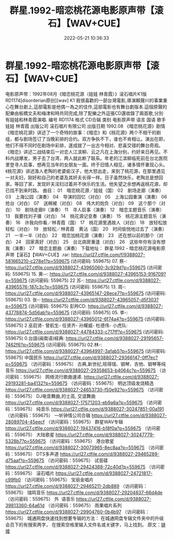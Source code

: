 ﻿---
title: 群星.1992-暗恋桃花源电影原声带【滚石】【WAV+CUE】
date: 2022-05-21 10:36:33
categories: WAV车载音乐、镜像
tags: 华语中文
---
# 群星.1992-暗恋桃花源电影原声带【滚石】【WAV+CUE】

电影原声带：1992年08月《暗恋桃花源（娃娃
林青霞）》滚石唱片K1版RD1174[disorderian原创][wav]
K1
我很喜歡的一部台灣電影,導演賴聲川的事業重心在舞台劇上,這部電影是他偶一為之的佳作,這部電影也有舞台劇版本.這個原聲的配樂由板橋文夫和梅津和時共同完成,除了配樂之外這張CD還收錄了兩首歌,分別有娃娃和林青霞演唱.
编号 RD1174
格式 CD合辑
类别 电影原声带
语言 国语
歌手 娃娃 林青霞
出版公司 滚石唱片有限公司
出版日期 1992.08
《暗恋桃花源》剧情
《暗恋桃花源》讲述了一个奇特的故事：《暗恋》和《桃花源》两个不相干的剧组，都与剧场签订了当晚彩排的合约。双方争执不下，谁也不肯相让。演出在即，他们不得不同时在剧场中彩排，遂成就了一出古今相对、悲喜交错的舞台奇观。
《暗恋》讲述二战结束后一对恋人江滨柳、云之凡在上海分别，约好来日再见。不料内战爆发，男子去了台湾，两人就此断了联系。年老的江滨柳临死前在台北医院里登寻人启事，想再见当年的女朋友一面。终于旧情人相见，诸多情怀重现心头。《桃花源》讲述渔人老陶的老婆偷汉子，他大怒出走，来到了桃花源，在那里遇见一对夫妇，刚好和自己的老婆及其奸夫长得一样。日子虽然快乐，老陶总是想回家。等回了家，发现奸夫淫妇过着并不快乐的生活。他失望之余想再返桃花源，却已找不到来时路。
曲目：
01　暗恋桃花源／娃娃（国）
02　剧场走廊（演奏）
03　上海公园（演奏）
04　导演的回忆（对白）
05　上海公园重演（演奏）
06　抢台（对白）
07　送棉被（对白）
08　伟大的抱负（对白）
09　这个那个（对白）
10　剧场走廊II（演奏）
11　寻人启事（演奏）
12　暗恋主题音乐（演奏）
13　我要找刘子骥（对白）
14　桃花源记变奏（演奏）
15　桃花源主题音乐（演奏）
16　许我向你看／林青霞（国）
17　桃花源里遇故人（对白）
18　放轻松放轻松（对白）
19　放轻松／林青霞　黄沾（国）
20　时间愉悦地过去了（演奏）
21　一半一半（对白）
22　暗恋加桃花源（演奏）
23　还在想以前的那个（对白）
24　回家真好（对白）
25　台北病房重逢（对白）
26　这些年你有没有想我（演奏）
27　暗恋主题曲（演奏）
下载地址：
群星.1992 - 暗恋桃花源电影原声带【滚石】【WAV+CUE】.rar:
https://url27.ctfile.com/f/9388027-581665210-c278e1?p=559675
(访问密码: 559675)
07. 蔡-: https://url27.ctfile.com/d/9388027-43965060-3c929d?p=559675
(访问密码: 559675)
15. 黄--: https://url27.ctfile.com/d/9388027-43965153-916709?p=559675
(访问密码: 559675)
22 苏-: https://url27.ctfile.com/d/9388027-43965576-187c3c?p=559675
(访问密码: 559675)
13. 周-: https://url27.ctfile.com/d/9388027-43965147-28ece7?p=559675
(访问密码: 559675)
03. 张-: https://url27.ctfile.com/d/9388027-43965057-d5f303?p=559675
(访问密码: 559675)
彭羚CD: https://url27.ctfile.com/d/9388027-43778874-5d56ab?p=559675
(访问密码: 559675)
05. 李-: https://url27.ctfile.com/d/9388027-43965012-6f74a4?p=559675
(访问密码: 559675)
2 巫启贤- 曾航生- 任贤齐- 孙耀威- 杜德伟- 小虎队: https://url27.ctfile.com/d/9388027-44784333-c717ff?p=559675
(访问密码: 559675)
0.台語(闽南语)經典: https://url27.ctfile.com/d/9388027-29195657-7462f6?p=559675
(访问密码: 559675)
02.林-: https://url27.ctfile.com/d/9388027-43964997-3afab5?p=559675
(访问密码: 559675)
中国民乐
https://url27.ctfile.com/d/9388027-29366147-0ff7ec?p=559675
（访问密码：559675）
古典,新世纪,班得瑞、钢琴、吉他、钢琴等纯音乐
https://url27.ctfile.com/d/9388027-29358653-b4064c?p=559675
（访问密码：559675）
网络流行歌曲速递.
https://url27.ctfile.com/d/9388027-29193281-ba4132?p=559675
（访问密码：559675）
明达顶级发烧精选
https://url27.ctfile.com/d/9388027-24653730-f50e92?p=559675
（访问密码：559675）
DJ电音舞曲,的士高, 交谊舞曲
https://url27.ctfile.com/d/9388027-17571203-eb9a6a?p=559675
（访问密码：559675）
纯音乐
https://url27.ctfile.com/d/9388027-30247851-00a191
（访问密码：559675）
一听钟情公司合辑
https://url27.ctfile.com/d/9388027-28089704-45eecf
（访问密码：559675）
群星WAV专辑
https://url27.ctfile.com/d/9388027-19437416-b18f0a?p=559675
（访问密码：559675）
大陆歌星
https://url27.ctfile.com/d/9388027-30247779-5328b7?p=559675
（访问密码：559675）
港台歌星
https://url27.ctfile.com/d/9388027-30073965-8ec8aa?p=559675
（访问密码：559675）
DTS多声道
https://url27.ctfile.com/d/9388027-29465289-d75aaf?p=559675
（访问密码：559675）
试音碟
https://url27.ctfile.com/d/9388027-29424388-72c40d?p=559675
（访问密码：559675）
滚石唱片
https://url27.ctfile.com/d/9388027-24721817-c99fb0
（访问密码：559675）
宝丽金唱片
https://url27.ctfile.com/d/9388027-29465211-2db889
（访问密码：559675）
瑞鸣音乐
https://url27.ctfile.com/d/9388027-29204837-66d4de
（访问密码：559675）
外  语音乐
https://url27.ctfile.com/d/9388027-39813360-64a61d
（访问密码：559675）
雨果唱片系列
https://url27.ctfile.com/d/9388027-29904760-0b4b97
（访问密码：559675）
城通网盘快速找到想要专辑的方法：
在城通网盘专辑文件夹中的升级会员下的有搜索两字，
在搜索空格里输入文件名或关键字，马上找到。
原文：[链接](https://blog.sina.com.cn/s/blog_1647c7e7601030xd5.html)